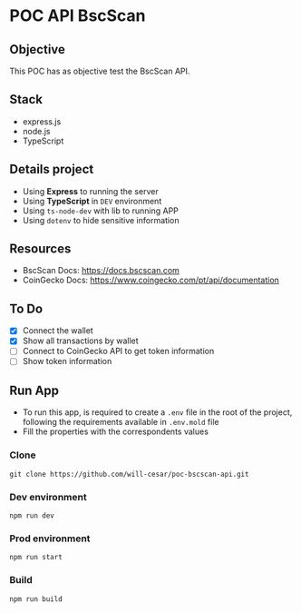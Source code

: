 # POC API BscScan

## Objective

This POC has as objective test the BscScan API.

## Stack

- express.js
- node.js
- TypeScript

## Details project

- Using **Express** to running the server
- Using **TypeScript** in `DEV` environment
- Using `ts-node-dev` with lib to running APP
- Using `dotenv` to hide sensitive information

## Resources
- BscScan Docs: https://docs.bscscan.com
- CoinGecko Docs: https://www.coingecko.com/pt/api/documentation

## To Do

- [x] Connect the wallet
- [x] Show all transactions by wallet
- [ ] Connect to CoinGecko API to get token information
- [ ] Show token information

## Run App

- To run this app, is required to create a `.env` file in the root of the project, following the requirements available in `.env.mold` file
- Fill the properties with the correspondents values

### Clone

```
git clone https://github.com/will-cesar/poc-bscscan-api.git
```

### Dev environment

```
npm run dev
```

### Prod environment

```
npm run start
```

### Build

```
npm run build
```